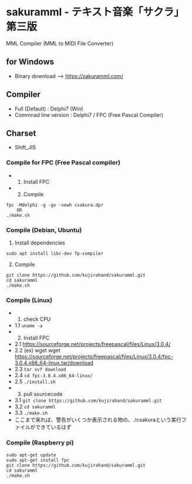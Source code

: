 # sakuramml - テキスト音楽「サクラ」第三版

MML Compiler (MML to MIDI File Converter)

## for Windows

- Binary download --> https://sakuramml.com/

## Compiler

- Full (Default) : Delphi7 (Win)
- Commnad line version : Delphi7 / FPC (Free Pascal Compiler)

## Charset 

- Shift_JIS

### Compile for FPC (Free Pascal compiler)

- 1. Install FPC
- 2. Compile

```
fpc -Mdelphi -g -gv -vewh csakura.dpr
    OR
./make.sh
```

### Compile (Debian, Ubuntu)

1. Install dependencies

```
sudo apt install libc-dev fp-compiler
```

2. Compile

```
git clone https://github.com/kujirahand/sakuramml.git
cd sakuramml
./make.sh
```


### Compile (Linux)

- 1. check CPU
 - 1.1 ``uname -a``
 - 2. Install FPC
  - 2.1 https://sourceforge.net/projects/freepascal/files/Linux/3.0.4/
  - 2.2 (ex) wget wget https://sourceforge.net/projects/freepascal/files/Linux/3.0.4/fpc-3.0.4.x86_64-linux.tar/download
  - 2.3 ``tar xvf download``
  - 2.4 ``cd fpc-3.0.4.x86_64-linux/``
  - 2.5 ``./install.sh``
- 3. pull sourcecode
 - 3.1 ``git clone https://github.com/kujirahand/sakuramml.git``
 - 3,2 ``cd sakuramml``
 - 3.3 ``./make.sh``
 - ここまで来れば、警告がいくつか表示される物の、./csakuraという実行ファイルができているはず

### Compile (Raspberry pi)

```
sudo apt-get update
sudo apt-get install fpc
git clone https://github.com/kujirahand/sakuramml.git
cd sakuramml
./make.sh
```




